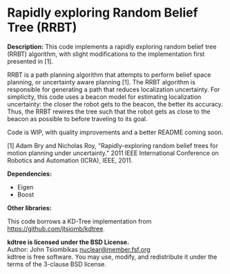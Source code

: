 # Rapidly exploring Random Belief Tree (RRBT)

**Description:**
This code implements a rapidly exploring random belief tree (RRBT) algorithm, with slight modifications to the implementation first presented in [1].

RRBT is a path planning algorithm that attempts to perform belief space planning, or uncertainty aware planning [1]. The RRBT algorithm is responsible for generating a path that reduces localization uncertainty. For simplicity, this code uses a beacon model for estimating localization uncertainty: the closer the robot gets to the beacon, the better its accuracy. Thus, the RRBT rewires the tree such that the robot gets as close to the beacon as possible to before traveling to its goal.

Code is WIP, with quality improvements and a better README coming soon.

[1] Adam Bry and Nicholas Roy, "Rapidly-exploring random belief trees for motion planning under uncertainty." 2011 IEEE International Conference on Robotics and Automation (ICRA), IEEE, 2011.

**Dependencies:**

* Eigen
* Boost

**Other libraries:**

This code borrows a KD-Tree implementation from https://github.com/jtsiomb/kdtree.  

**kdtree is licensed under the BSD License.**  
Author: John Tsiombikas <nuclear@member.fsf.org>  
kdtree is free software. You may use, modify, and redistribute it under the terms of the 3-clause BSD license.
